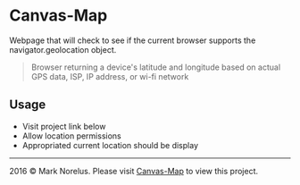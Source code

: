 # Canvas-Map

Webpage that will check to see if the current browser supports the navigator.geolocation object.</br>
> Browser returning a device's latitude and longitude based on actual GPS data, ISP, IP address, or wi-fi network

## Usage
* Visit project link below
* Allow location permissions
* Appropriated current location should be display

------------------------------------------------------------------

2016 © Mark Norelus. Please visit [Canvas-Map](http://nore0007.github.io/canvas-map/) to view this project.




